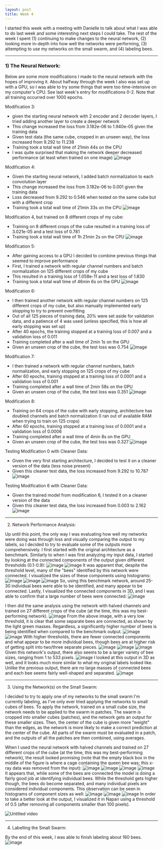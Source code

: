```yaml
---
layout: post
title: Week 4
---
```



I started this week with a meeting with Danielle to talk about what I was able to do last week and some interesting next steps I could take. The rest of the week I spent (1) continuing to make changes to the neural network, (2) looking more in-depth into how well the networks were performing, (3) attempting to use my networks on the small swarm, and (4) labeling bees. 


 ------------------------------------------------------------------------------------------------------------------------------------------------------------
### 1) The Neural Network:
   
Below are some more modifications I made to the neural network with the hopes of improving it. About halfway through the week I also was set up with a GPU, so I was able to try some things that were too time-intensive on my computer's CPU. See last week's entry for modifications 0-2. Note that all training occurred over 1000 epochs.


Modification 3:
- given the starting neural network with 2 encoder and 2 decoder layers, I tried adding another layer to create a deeper network
- This change increased the loss from 3.182e-06 to 1.940e-05 given the training data
- Given test data (the same cube, cropped in an unseen way), the loss increased from 9.292 to 11.238
- Training took a total wall time of 21min 44s on the CPU
- I was quite surprised that making the network deeper decreased performance (at least when trained on one image)
![image](https://github.com/Nina-mvH/Nina-mvH.github.io/assets/133538278/9a634df8-7788-461b-9e31-9c85ef9a7cd7)


Modification 4:
- Given the starting neural network, I added batch normalization to each convolution layer
- This change increased the loss from 3.182e-06 to 0.001 given the training data
- Loss decreased from 9.292 to 0.546 when tested on the same cube but with a different crop
- Training took a total wall time of 21min 33s on the CPU
![image](https://github.com/Nina-mvH/Nina-mvH.github.io/assets/133538278/769a99ae-3c27-4c4b-a27f-c62e86f9be13)


Modification 4, but trained on 8 different crops of my cube:
- Training on 8 different crops of the cube resulted in a training loss of 3.021e-05 and a test loss of 0.781
- Training took a total wall time of 1h 21min 2s on the CPU
![image](https://github.com/Nina-mvH/Nina-mvH.github.io/assets/133538278/e579a217-f45e-46b9-b9c1-60e517410147)


Modification 5:
- After gaining access to a GPU I decided to combine previous things that seemed to improve performance
- First, I trained a network with regular channel numbers and batch normalization on 125 different crops of my cube
- This resulted in a training loss of 1.058e-11 and a test loss of 1.830
- Training took a total wall time of 46min 6s on the GPU
![image](https://github.com/Nina-mvH/Nina-mvH.github.io/assets/133538278/9d18c1e7-ca71-4fac-b37a-6d0f5afa0ec4)


Modification 6:
- I then trained another network with regular channel numbers on 125 different crops of my cube, but also manually implemented early stopping to try to prevent overfitting
- Out of all 125 pieces of training data, 20% were set aside for validation data, and a patience of 4 was used (unless specified, this is how all early stopping was set up)
- After 40 epochs, the training stopped at a training loss of 0.007 and a validation loss of 0.011
- Training completed after a wall time of 2min 1s on the GPU
- Given an unseen crop of the cube, the test loss was 0.754
![image](https://github.com/Nina-mvH/Nina-mvH.github.io/assets/133538278/6ff23006-4614-47f9-a3bf-f86b7223d014)


Modification 7:
- I then trained a network with regular channel numbers, batch normalization, and early stopping on 125 crops of my cube
- After 60 epochs, training stopped at a training loss of 0.0001 and a validation loss of 0.001
- Training completed after a wall time of 2min 58s on the GPU
- Given an unseen crop of the cube, the test loss was 0.351
![image](https://github.com/Nina-mvH/Nina-mvH.github.io/assets/133538278/eaa57ac1-ca19-4e44-a570-40f0ddd7c0bd)


Modification 8:
- Training on 64 crops of the cube with early stopping, architecture has doubled channels and batch normalization (I ran out of available RAM when trying to train on 125 crops)
- After 60 epochs, training stopped at a training loss of 0.0001 and a validation loss of 0.0006
- Training completed after a wall time of 4min 8s on the GPU
- Given an unseen crop of the cube, the test loss was 0.327
 ![image](https://github.com/Nina-mvH/Nina-mvH.github.io/assets/133538278/b119f9e5-215f-4155-84b8-93b59dd55968)



Testing Modification 0 with Cleaner Data:
- Given the very first starting architecture, I decided to test it on a cleaner version of the data (less noise present)
- Given this cleaner test data, the loss increased from 9.292 to 10.787
![image](https://github.com/Nina-mvH/Nina-mvH.github.io/assets/133538278/842d5cb3-0210-4266-afaa-15f42a3aa0b2)



Testing Modification 6 with Cleaner Data:
- Given the trained model from modification 6, I tested it on a cleaner version of the data
- Given this cleaner test data, the loss increased from 0.003 to 2.162
![image](https://github.com/Nina-mvH/Nina-mvH.github.io/assets/133538278/79d7232e-7645-4a06-a8d3-27297a25f016)



 ------------------------------------------------------------------------------------------------------------------------------------------------------------

2) Network Performance Analysis:

Up until this point, the only way I was evaluating how well my networks were doing was through loss and visually comparing the output to my labels, so I decided to try to evaluate some of the outputs more comprehensively. I first started with the original architecture as a benchmark. Similarly to when I was first analyzing my input data, I started by looking at the connected components of the output given different thresholds (0.1-0.9):
![image](https://github.com/Nina-mvH/Nina-mvH.github.io/assets/133538278/96bc3d6f-de26-4748-a010-7a65ee62b47e)
![image](https://github.com/Nina-mvH/Nina-mvH.github.io/assets/133538278/be85dfe4-016a-425a-8d42-3104c6370e39)
It was apparent that, despite the threshold level, many of the "bees" identified by this network were connected. I visualized the sizes of these components using histograms:
![image](https://github.com/Nina-mvH/Nina-mvH.github.io/assets/133538278/3cdbe4ef-47a8-428c-a242-81d3a7c9f0dc)
![image](https://github.com/Nina-mvH/Nina-mvH.github.io/assets/133538278/5926791d-d0a9-49f3-b273-a9cae760b57f)
![image](https://github.com/Nina-mvH/Nina-mvH.github.io/assets/133538278/bed94f1a-5ef2-4e4d-bdf5-3bed0eda375f)
So, using this benchmark network, around 25-30 individual bees were able to be identified, and many appear to be connected. Lastly, I visualized the connected components in 3D, and I was able to confirm that a large number of bees were connected:
![image](https://github.com/Nina-mvH/Nina-mvH.github.io/assets/133538278/b965957c-5a0b-43c5-a83d-315385a5a9d0)


I then did the same analysis using the network with halved channels and trained on 27 different crops of the cube (at the time, this was my best-performing network).
![image](https://github.com/Nina-mvH/Nina-mvH.github.io/assets/133538278/af1c4ba0-7c45-4080-abba-d273f6e66d38)
From the above image, with a very low threshold, it is clear that some separate bees are connected, as shown by the light green masses. Regardless, a significantly higher number of bees is being identified when compared to the benchmark output.
![image](https://github.com/Nina-mvH/Nina-mvH.github.io/assets/133538278/cf4bc94e-c867-4df7-8af9-80dc6e10aee5)
![image](https://github.com/Nina-mvH/Nina-mvH.github.io/assets/133538278/b6a2d73a-b121-4aaa-a459-250468a5ee58)
With higher thresholds, there are fewer connected components and what appear to be more individual bees, though bees are at higher risk of getting split into two/three separate pieces.
![image](https://github.com/Nina-mvH/Nina-mvH.github.io/assets/133538278/d6a00ba9-28bb-42a9-8cc1-0c7d8014de59)
![image](https://github.com/Nina-mvH/Nina-mvH.github.io/assets/133538278/8c377331-c5cd-4a6b-a8a2-cd0c50ae2e13)
![image](https://github.com/Nina-mvH/Nina-mvH.github.io/assets/133538278/bb7f868b-d0ed-4f04-b720-bf10c169cb79)
Given this network's output, there also seems to be a larger variety of bee sizes, ranging from 1 to 533 pixels.
![image](https://github.com/Nina-mvH/Nina-mvH.github.io/assets/133538278/3147c0a7-c335-42d1-9fe7-c181e46d82b7)
I looked at this output in 3D as well, and it looks much more similar to what my original labels looked like. Unlike the previous output, there are no large masses of connected bees and each bee seems fairly well-shaped and separated.
![image](https://github.com/Nina-mvH/Nina-mvH.github.io/assets/133538278/d4fe0d79-92ec-410a-9ea3-9bedef39994a)




 ------------------------------------------------------------------------------------------------------------------------------------------------------------
 
3) Using the Network(s) on the Small Swarm:

I decided to try to apply one of my networks to the small swarm I'm currently labeling, as I've only ever tried applying the networks to small cubes of bees. To apply the network, trained on a small cube size, the network needs to be applied to the swarm in patches. The swarm is cropped into smaller cubes (patches), and the network gets an output for these smaller sizes. Then, the center of the cube is given more "weight" than the edges, as the network is more likely to make a correct prediction at the center of the cube. All parts of the swarm must be evaluated in a patch, and the outputs of all the patches are then combined, using averages. 

When I used the neural network with halved channels and trained on 27 different crops of the cube (at the time, this was my best-performing network), the result looked promising (note that the empty black box in the middle of the figure is where a cage containing the queen bee was; this x-ray data was removed from the input):
![image](https://github.com/Nina-mvH/Nina-mvH.github.io/assets/133538278/563c1da4-0b24-4b00-9850-06374f011364)
![image](https://github.com/Nina-mvH/Nina-mvH.github.io/assets/133538278/16746958-6c01-421e-8f29-a24294077200)
![image](https://github.com/Nina-mvH/Nina-mvH.github.io/assets/133538278/ee6137b7-a7c8-473a-b45c-55bb6f3a7c72)
![image](https://github.com/Nina-mvH/Nina-mvH.github.io/assets/133538278/17b10499-0c2b-4408-bc32-a9413324c1bd)
It appears that, while some of the bees are connected the model is doing a fairly good job at identifying individual bees. While the threshold gets higher though, the bees do become separated, and many individual pixels are considered individual components. This observation can be seen in histograms of component sizes as well:
![image](https://github.com/Nina-mvH/Nina-mvH.github.io/assets/133538278/510e3ae1-d36d-40ec-bbe0-56c462eaf011)
![image](https://github.com/Nina-mvH/Nina-mvH.github.io/assets/133538278/eb9a13da-5694-4627-a48b-91693143c432)
![image](https://github.com/Nina-mvH/Nina-mvH.github.io/assets/133538278/7e00fbbf-9162-4f6d-8393-ab51ac0f08d8)
In order to take a better look at the output, I visualized it in Napari using a threshold of 0.5 (after removing all components smaller than 100 pixels).

![Untitled video](https://github.com/Nina-mvH/Nina-mvH.github.io/assets/133538278/591af6d0-9ec8-41e3-8686-f306a792925e)




 ------------------------------------------------------------------------------------------------------------------------------------------------------------

4) Labelling the Small Swarm:

By the end of this week, I was able to finish labeling about 160 bees.
![image](https://github.com/Nina-mvH/Nina-mvH.github.io/assets/133538278/207a874c-54da-4cde-b849-7f070a1fef11)


